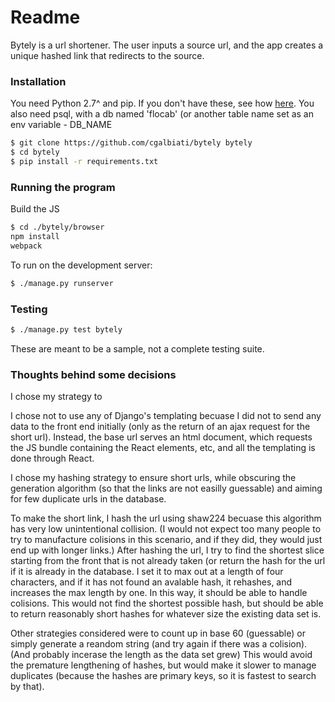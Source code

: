 # Readme

Bytely is a url shortener.  The user inputs a source url, and the app creates a unique hashed link that redirects to the source.


### Installation
You need Python 2.7^ and pip. If you don't have these, see how [here][pip].
You also need psql, with a db named 'flocab' (or another table name set as an env variable - DB_NAME 

```sh
$ git clone https://github.com/cgalbiati/bytely bytely
$ cd bytely
$ pip install -r requirements.txt
```

### Running the program
Build the JS
```sh
$ cd ./bytely/browser
npm install
webpack
```
To run on the development server:
```sh
$ ./manage.py runserver
```

### Testing
```sh
$ ./manage.py test bytely
```
These are meant to be a sample, not a complete testing suite.

### Thoughts behind some decisions

I chose my strategy to 

I chose not to use any of Django's templating becuase I did not to send any data to the front end initially (only as the return of an ajax request for the short url).  Instead, the base url serves an html document, which requests the JS bundle containing the React elements, etc, and all the templating is done through React.

I chose my hashing strategy to ensure short urls, while obscuring the generation algorithm (so that the links are not easilly guessable) and aiming for few duplicate urls in the database.  

To make the short link, I hash the url using shaw224 becuase this algorithm has very low unintentional collision. (I would not expect too many people to try to manufacture colisions in this scenario, and if they did, they would just end up with longer links.)  After hashing the url, I try to find the shortest slice starting from the front that is not already taken (or return the hash for the url if it is already in the database.  I set it to max out at a length of four characters, and if it has not found an avalable hash, it rehashes, and increases the max length by one.  In this way, it should be able to handle colisions. This would not find the shortest possible hash, but should be able to return reasonably short hashes for whatever size the existing data set is.

Other strategies considered were to count up in base 60 (guessable) or simply generate a reandom string (and try again if there was a colision). (And probably incerase the length as the data set grew) This would avoid the premature lengthening of hashes, but would make it slower to manage duplicates (because the hashes are primary keys, so it is fastest to search by that).  

[pip]: <https://pip.pypa.io/en/stable/installing/>
